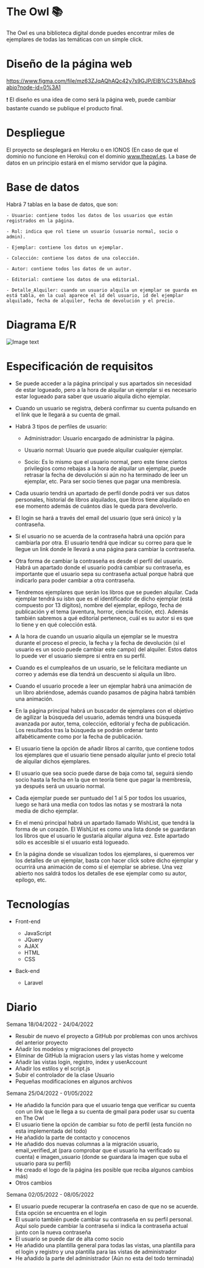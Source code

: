 # The Owl :books:

The Owl es una biblioteca digital donde puedes encontrar miles de ejemplares de todas las temáticas con un simple click. 

# Diseño de la página web 

https://www.figma.com/file/mz63ZJqAQhAQc42y7s9GJP/ElB%C3%BAhoSabio?node-id=0%3A1

:exclamation: El diseño es una idea de como será la página web, puede cambiar bastante cuando se publique el producto final.

# Despliegue

El proyecto se desplegará en Heroku o en IONOS (En caso de que el dominio no funcione en Heroku) con el dominio www.theowl.es. La base de datos en un principio estará en el mismo servidor que la página.

# Base de datos

Habrá 7 tablas en la base de datos, que son:

	- Usuario: contiene todos los datos de los usuarios que están registrados en la página.
	
	- Rol: indica que rol tiene un usuario (usuario normal, socio o admin).
	
	- Ejemplar: contiene los datos un ejemplar.
	
	- Colección: contiene los datos de una colección.
	
	- Autor: contiene todos los datos de un autor.
	
	- Editorial: contiene los datos de una editorial.
	
	- Detalle_Alquiler: cuando un usuario alquila un ejemplar se guarda en está tabla, en la cual aparece el id del usuario, id del ejemplar alquilado, fecha de alquiler, fecha de devolución y el precio.
	
# Diagrama E/R 
	
![Image text](https://github.com/GheorgheBci/TheOwl/blob/master/TheOwl.drawio.svg)

# Especificación de requisitos 

- Se puede acceder a la página principal y sus apartados sin necesidad de estar logueado, pero a la hora de alquilar un ejemplar si es necesario estar logueado para saber que usuario alquila dicho ejemplar.

- Cuando un usuario se registra, deberá confirmar su cuenta pulsando en el link que le llegará a su cuenta de gmail.

- Habrá 3 tipos de perfiles de usuario:

	- Administrador: Usuario encargado de administrar la página.

	- Usuario normal: Usuario que puede alquilar cualquier ejemplar.

	- Socio: Es lo mismo que el usuario normal, pero este tiene ciertos privilegios como rebajas a la hora de alquilar un ejemplar, puede retrasar la fecha de 	       devolución si aún no ha terminado de leer un ejemplar, etc. Para ser socio tienes que pagar una membresía.

- Cada usuario tendrá un apartado de perfil donde podrá ver sus datos personales, historial de libros alquilados, que libros tiene alquilado en ese momento además de cuántos días le queda para devolverlo.

- El login se hará a través del email del usuario (que será único) y la contraseña.

- Si el usuario no se acuerda de la contraseña habrá una opción para cambiarla por otra. El usuario tendrá que indicar su correo para que le llegue un link donde le llevará a una página para cambiar la contraseña.

- Otra forma de cambiar la contraseña es desde el perfil del usuario. Habrá un apartado donde el usuario podrá cambiar su contraseña, es importante que el usuario sepa su contraseña actual porque habrá que indicarlo para poder cambiar a otra contraseña.

- Tendremos ejemplares que serán los libros que se pueden alquilar. Cada ejemplar tendrá su isbn que es el identificador de dicho ejemplar (está compuesto por 13 dígitos), nombre del ejemplar, epílogo, fecha de publicación y el tema (aventura, horror, ciencia ficción, etc). Además también sabremos a qué editorial pertenece, cuál es su autor si es que lo tiene y en qué colección está.

- A la hora de cuando un usuario alquila un ejemplar se le muestra durante el proceso el precio, la fecha y la fecha de devolución (si el usuario es un socio puede cambiar este campo) del alquiler. Estos datos lo puede ver el usuario siempre si entra en su perfil.

- Cuando es el cumpleaños de un usuario, se le felicitara mediante un correo y además ese día tendrá un descuento si alquila un libro.

- Cuando el usuario procede a leer un ejemplar habrá una animación de un libro abriéndose, además cuando pasamos de página habrá también una animación.

- En la página principal habrá un buscador de ejemplares con el objetivo de agilizar la búsqueda del usuario, además tendrá una búsqueda avanzada por autor, tema, colección, editorial y fecha de publicación. Los resultados tras la búsqueda se podrán ordenar tanto alfabéticamente como por la fecha de publicación.

- El usuario tiene la opción de añadir libros al carrito, que contiene todos los ejemplares que el usuario tiene pensado alquilar junto el precio total de alquilar dichos ejemplares.

- El usuario que sea socio puede darse de baja como tal, seguirá siendo socio hasta la fecha en la que en teoría tiene que pagar la membresía, ya después será un usuario normal.

- Cada ejemplar puede ser puntuado del 1 al 5 por todos los usuarios, luego se hará una media con todos las notas y se mostrará la nota media de dicho ejemplar.

- En el menú principal habrá un apartado llamado WishList, que tendrá la forma de un corazón. El WishList es como una lista donde se guardaran los libros que el usuario le gustaría alquilar alguna vez. Este apartado sólo es accesible si el usuario está logueado.

- En la página donde se visualizan todos los ejemplares, si queremos ver los detalles de un ejemplar, basta con hacer click sobre dicho ejemplar y ocurrirá una animación de como si el ejemplar se abriese. Una vez abierto nos saldrá todos los detalles de ese ejemplar como su autor, epílogo, etc.

# Tecnologías 

- Front-end
	- JavaScript
	- JQuery 
	- AJAX 
	- HTML 
	- CSS

- Back-end 
	- Laravel

# Diario

Semana 18/04/2022 - 24/04/2022

- Resubir de nuevo el proyecto a GitHub por problemas con unos archivos del anterior proyecto
- Añadir los modelos y migraciones del proyecto
- Eliminar de GitHub la migracion users y las vistas home y welcome
- Añadir las vistas login, registro, index y userAccount
- Añadir los estilos y el script.js
- Subir el controlador de la clase Usuario
- Pequeñas modificaciones en algunos archivos

Semana 25/04/2022 - 01/05/2022

- He añadido la función para que el usuario tenga que verificar su cuenta con un link que le llega a su cuenta de gmail para poder usar su cuenta en The Owl
- El usuario tiene la opción de cambiar su foto de perfil (esta función no esta implementada del todo)
- He añadido la parte de contacto y conocenos
- He añadido dos nuevas columnas a la migración usuario, email_verified_at (para comprobar que el usuario ha verificado su cuenta) e imagen_usuario (donde se guardara la imagen que suba el usuario para su perfil)
- He creado el logo de la página (es posible que reciba algunos cambios más)
- Otros cambios 

Semana 02/05/2022 - 08/05/2022

- El usuario puede recuperar la contraseña en caso de que no se acuerde. Esta opción se encuentra en el login
- El usuario también puede cambiar su contraseña en su perfil personal. Aquí solo puede cambiar la contraseña si indica la contraseña actual junto con la nueva contraseña
- El usuario se puede dar de alta como socio
- He añadido una plantilla general para todas las vistas, una plantilla para el login y registro y una plantilla para las vistas de administrador
- He añadido la parte del administrador (Aún no esta del todo terminada)